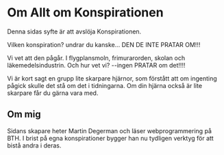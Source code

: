 Om Allt om Konspirationen
=========================
Denna sidas syfte är att avslöja Konspirationen.

Vilken konspiration? undrar du kanske...
DEN DE INTE PRATAR OM!!!

Vi vet att den pågår. I flygplansmoln, frimurarorden, skolan och läkemedelsindustrin. Och hur vet vi? --ingen PRATAR om det!!!!

Vi är kort sagt en grupp lite skarpare hjärnor, som förstått att om ingenting pågick skulle det stå om det i tidningarna. Om din hjärna också är lite skarpare får du gärna vara med.

Om mig
------
Sidans skapare heter Martin Degerman och läser webprogrammering på BTH. I brist på egna konspirationer bygger han nu tydligen verktyg för att bistå andra i deras.
